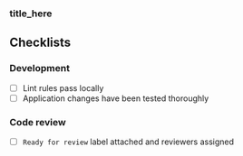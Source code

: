 ### title_here

## Checklists

### Development

- [ ] Lint rules pass locally
- [ ] Application changes have been tested thoroughly

### Code review
- [ ] `Ready for review` label attached and reviewers assigned
